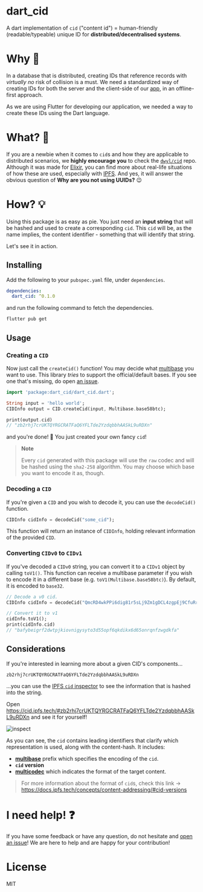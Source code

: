 # dart_cid

A dart implementation of 
`cid` ("content id") = human-friendly 
(readable/typeable) unique ID for **distributed/decentralised systems**.

# Why 🤷

In a database that is distributed,
creating IDs that reference records 
with *virtually no* risk of collision is a must.
We need a standardized way of creating
IDs for both the server and the client-side 
of our [app](https://github.com/dwyl/mvp),
in an offline-first approach.

As we are using Flutter for developing 
our application, we needed a way to create
these IDs using the Dart language.

# What? 🔐

If you are a newbie when it comes to 
`cid`s and how they are applicable 
to distributed scenarios,
we **highly encourage you**
to check the [`dwyl/cid`](https://github.com/dwyl/cid)
repo. 
Although it was made for [Elixir](https://github.com/dwyl/learn-elixir),
you can find more about real-life situations
of how these are used, 
especially with [IPFS](https://docs.ipfs.tech/concepts/content-addressing/#what-is-a-cid).
And yes, it will answer the
obvious question of 
**Why are you not using UUIDs?** :wink:

# How? 💡

Using this package is as easy as pie.
You just need an **input string** that will
be hashed and used to create a corresponding `cid`.
This `cid` will be, as the name implies, 
the content identifier - 
something that will identify that string.

Let's see it in action.

## Installing

Add the following to your 
`pubspec.yaml` file, under `dependencies`.

```yaml
dependencies:
  dart_cid: ^0.1.0
```

and run the following command 
to fetch the dependencies.

```sh
flutter pub get
```

## Usage

### Creating a `CID`

Now just call the `createCid()` function!
You may decide what 
[multibase](https://github.com/multiformats/multibase#multibase-table) 
you want to use.
This library *tries* to support the official/default bases.
If you see one that's missing,
do open 
[an issue](https://github.com/dwyl/dart_cid/issues?q=is%3Aissue+is%3Aopen+sort%3Aupdated-desc).


```dart
import 'package:dart_cid/dart_cid.dart';

String input = 'hello world';
CIDInfo output = CID.createCid(input, Multibase.base58btc);

print(output.cid)
// "zb2rhj7crUKTQYRGCRATFaQ6YFLTde2YzdqbbhAASkL9uRDXn"
```

and you're done! :tada:
You just created your own fancy `cid`!

> **Note**
>
> Every `cid` generated with this 
package will use the `raw` codec 
and will be hashed using the `sha2-258`
algorithm.
You may choose which base you want to encode it as, though.

### Decoding a `CID`

If you're given a `CID` and you wish to decode it,
you can use the `decodeCid()` function.

```dart
CIDInfo cidInfo = decodeCid("some_cid");
```

This function will return an instance of `CIDInfo`,
holding relevant information of the provided `CID`.


### Converting `CIDv0` to `CIDv1`

If you've decoded a `CIDv0` string, 
you can convert it to a `CIDv1` object by calling `toV1()`.
This function can receive a multibase parameter if you wish to encode
it in a different base (e.g. `toV1(Multibase.base58btc)`).
By default, it is encoded to `base32`.

```dart
// Decode a v0 cid.
CIDInfo cidInfo = decodeCid("QmcRD4wkPPi6dig81r5sLj9Zm1gDCL4zgpEj9CfuRrGbzF");

// Convert it to v1
cidInfo.toV1();
print(cidInfo.cid)
// "bafybeigrf2dwtpjkiovnigysyto3d55opf6qkdikx6d65onrqnfzwgdkfa"

```

## Considerations

If you're interested in learning more about a given CID's components...

```
zb2rhj7crUKTQYRGCRATFaQ6YFLTde2YzdqbbhAASkL9uRDXn
```

...you can use the 
[IPFS `cid` inspector](https://cid.ipfs.tech/#zb2rhj7crUKTQYRGCRATFaQ6YFLTde2YzdqbbhAASkL9uRDXn)
to see the information that is
hashed into the string.

Open https://cid.ipfs.tech/#zb2rhj7crUKTQYRGCRATFaQ6YFLTde2YzdqbbhAASkL9uRDXn
and see it for yourself!

![inspect](https://user-images.githubusercontent.com/17494745/204067869-f9aa9dbc-13d3-4d64-a94c-c45e9dc3dd78.png)


As you can see, 
the `cid` contains leading identifiers
that clarify which representation is used, 
along with the content-hash. 
It includes:
- [**multibase**](https://github.com/multiformats/multibase)
prefix which specifies the encoding of the `cid`.
- **`cid` version**
- [**multicodec**](https://github.com/multiformats/multicodec)
which indicates the format of the target content.

> For more information about the
> format of `cid`s,
> check this link -> 
> https://docs.ipfs.tech/concepts/content-addressing/#cid-versions


# I need help! ❓

If you have some feedback
or have any question,
do not hesitate and
[open an issue](https://github.com/dwyl/dart_cid/issues)!
We are here to help and are
happy for your contribution!

# License
MIT
